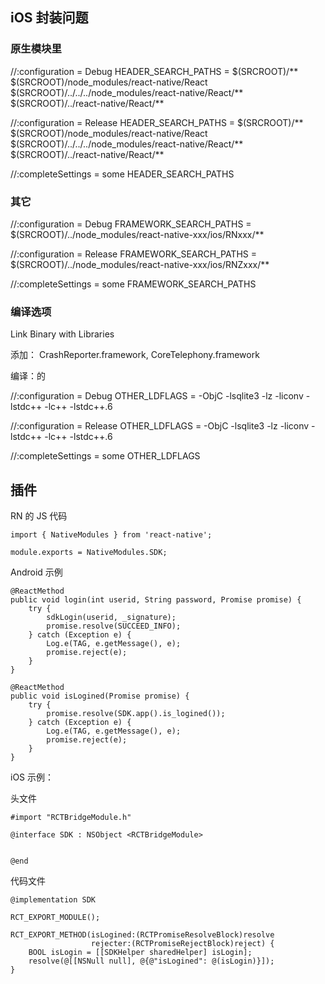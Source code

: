 

iOS 封装问题
---

### 原生模块里

//:configuration = Debug
HEADER_SEARCH_PATHS = $(SRCROOT)/** $(SRCROOT)/node_modules/react-native/React $(SRCROOT)/../../../node_modules/react-native/React/** $(SRCROOT)/../react-native/React/**

//:configuration = Release
HEADER_SEARCH_PATHS = $(SRCROOT)/** $(SRCROOT)/node_modules/react-native/React $(SRCROOT)/../../../node_modules/react-native/React/** $(SRCROOT)/../react-native/React/**

//:completeSettings = some
HEADER_SEARCH_PATHS

### 其它 

//:configuration = Debug
FRAMEWORK_SEARCH_PATHS = $(SRCROOT)/../node_modules/react-native-xxx/ios/RNxxx/**

//:configuration = Release
FRAMEWORK_SEARCH_PATHS = $(SRCROOT)/../node_modules/react-native-xxx/ios/RNZxxx/**

//:completeSettings = some
FRAMEWORK_SEARCH_PATHS



### 编译选项


Link Binary with Libraries

添加： CrashReporter.framework, CoreTelephony.framework

编译：的

//:configuration = Debug
OTHER_LDFLAGS = -ObjC -lsqlite3 -lz -liconv -lstdc++ -lc++ -lstdc++.6

//:configuration = Release
OTHER_LDFLAGS = -ObjC -lsqlite3 -lz -liconv -lstdc++ -lc++ -lstdc++.6

//:completeSettings = some
OTHER_LDFLAGS


插件 
---

RN 的 JS 代码 

```
import { NativeModules } from 'react-native';

module.exports = NativeModules.SDK;
```

Android 示例

```
@ReactMethod
public void login(int userid, String password, Promise promise) {
    try {
        sdkLogin(userid, _signature);
        promise.resolve(SUCCEED_INFO);
    } catch (Exception e) {
        Log.e(TAG, e.getMessage(), e);
        promise.reject(e);
    }
}

@ReactMethod
public void isLogined(Promise promise) {
    try {
        promise.resolve(SDK.app().is_logined());
    } catch (Exception e) {
        Log.e(TAG, e.getMessage(), e);
        promise.reject(e);
    }
}
```

iOS 示例：

头文件

```
#import "RCTBridgeModule.h"

@interface SDK : NSObject <RCTBridgeModule>


@end
```

代码文件

```
@implementation SDK

RCT_EXPORT_MODULE();
```

```objc
RCT_EXPORT_METHOD(isLogined:(RCTPromiseResolveBlock)resolve
                  rejecter:(RCTPromiseRejectBlock)reject) {
    BOOL isLogin = [[SDKHelper sharedHelper] isLogin];
    resolve(@[[NSNull null], @{@"isLogined": @(isLogin)}]);
}
```
